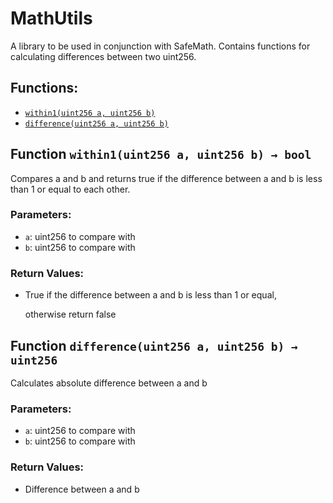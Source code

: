 # MathUtils

A library to be used in conjunction with SafeMath. Contains functions for calculating differences between two uint256.

## Functions:

* [`within1(uint256 a, uint256 b)`](mathutils.md#MathUtils-within1-uint256-uint256-)
* [`difference(uint256 a, uint256 b)`](mathutils.md#MathUtils-difference-uint256-uint256-)

## Function `within1(uint256 a, uint256 b) → bool` <a id="MathUtils-within1-uint256-uint256-"></a>

Compares a and b and returns true if the difference between a and b is less than 1 or equal to each other.

### Parameters:

* `a`: uint256 to compare with
* `b`: uint256 to compare with

### Return Values:

* True if the difference between a and b is less than 1 or equal,

  otherwise return false

## Function `difference(uint256 a, uint256 b) → uint256` <a id="MathUtils-difference-uint256-uint256-"></a>

Calculates absolute difference between a and b

### Parameters:

* `a`: uint256 to compare with
* `b`: uint256 to compare with

### Return Values:

* Difference between a and b

